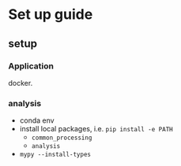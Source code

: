 # Set up guide

## setup

### Application

docker.

### analysis

- conda env
- install local packages, i.e. `pip install -e PATH`
  - `common_processing`
  - `analysis`
- `mypy --install-types`
